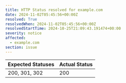 ```yaml
---
title: HTTP Status resolved for example.com
date: 2024-11-02T05:45:56+00:00Z
resolved: True
resolvedWhen: 2024-11-02T05:45:56+00:00Z
resolvedStartTime: 2024-10-25T21:09:43.191474+00:00
severity: notice
affected:
  - example.com
section: issue
---
```


| Expected Statuses | Actual Status  |
|-------------------|----------------|
| 200, 301, 302 | 200 |
